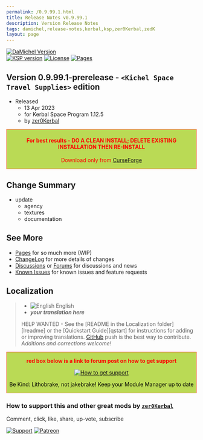 ```yaml
---
permalink: /0.9.99.1.html
title: Release Notes v0.9.99.1
description: Version Release Notes
tags: damichel,release-notes,kerbal,ksp,zer0Kerbal,zedK
layout: page
---
```

<!-- ReleaseLayout.md v0.9.99.1
DaMichel Ltd (DML)
created: 01 May 2022
updated: 13 Apr 2023

TEMPLATE: ReleaseLayout.md v1.3.5.1
created: 11 Aug 2018
updated: 13 Apr 2023 -->

[![DaMichel Version][SHD:mod]][CURSFG:url]  
[![KSP version][KSP:shd]][KSP:url] [![License][LIC:shd]][LIC:url] [![Pages][SHD:pgs]][pages]

## Version 0.9.99.1-prerelease - `<Kichel Space Travel Supplies>` edition

* Released
  * 13 Apr 2023
  * for Kerbal Space Program 1.12.5
  * by [zer0Kerbal](https://github.com/zer0Kerbal)

<div style="border:0.5px solid Tomato; background-color: #bada55; color: #FF0000; text-align:center"><h4>
<b>For best results - DO A CLEAN INSTALL; DELETE EXISTING INSTALLATION THEN RE-INSTALL</b></h4><p>Download only from <a href="https://www.curseforge.com/kerbal/ksp-mods/LazTekDev/files">CurseForge</a></p></div>

## Change Summary

* update
  * agency
  * textures
  * documentation

## See More

* [Pages][pages] for so much more (WIP)
* [ChangeLog][chlog] for more details of changes
* [Discussions][discu] or [Forums][forum] for discussions and news
* [Known Issues][issue] for known issues and feature requests

## Localization

>* ![English][EN] English
>* ***your translation here***
>
> HELP WANTED - See the [README in the Localization folder][lreadme] or the [Quickstart Guide][qstart] for instructions for adding or improving translations. [GitHub][GitHub:url] push is the best way to contribute. *Additions and corrections welcome!*

<div style="border:0.5px solid Tomato; background-color: #BADA55; color: #FF0000; text-align:center">
  <p><b>red box below is a link to forum post on how to get support</b></p>
  <a href="https://forum.kerbalspaceprogram.com/index.php?/topic/83212-*">
    <p><img src="https://i.postimg.cc/vHP6zmrw/image.png" alt="How to get support"></p></a>
  <p style="color: #000000;">Be Kind: Lithobrake, not jakebrake! Keep your Module Manager up to date</p>
</div>

### How to support this and other great mods by [`zer0Kerbal`][zer0Kerbal]  

Comment, click, like, share, up-vote, subscribe

[![Support][PAYPAL:img]][PAYPAL:url] [![Patreon][PATREON:img]][PATREON:url]

<!-- links -->
[chlog]: https://raw.githubusercontent.com/zer0Kerbal/DaMichelLtd/master/changelog.md "Changelog"
[discu]: https://github.com/zer0Kerbal/DaMichelLtd/discussions "Discussions"
[forum]: https://forum.kerbalspaceprogram.com/index.php?/topic/208107-*/ "DaMichel Ltd"
[issue]: https://github.com/zer0Kerbal/DaMichelLtd/issues "Issue Tracker"
[pages]: https://zer0kerbal.github.io/DaMichelLtd/ "GitHub Pages"

<!-- shields -->
[SHD:mod]: https://img.shields.io/badge/DaMichel%20Limited%20(DML)%20-v0.9.99.1--prerelease-BADA55.svg?style=plastic&labelColor=darkgreen "0.9.99.1-prerelease"
[SHD:pgs]: https://img.shields.io/badge/GitHub-Pages-white?style=plastic&labelColor=9cf&logoColor=181717&logo=github/ "GitHub IO"

[CURSFG:url]: https://www.curseforge.com/kerbal/ksp-mods/DaMichelLtd "Curseforge"
[GITHUB:url]: https://github.com/zer0Kerbal/DaMichelLtd/ "GitHub"

[KSP:url]: http://kerbalspaceprogram.com/ "Kerbal Space Program"
[KSP:shd]: https://img.shields.io/badge/KSP-1.12.5-blue.svg?style=plastic&labelColor=black/ "Kerbal Space Program"

<!--- license -->
[LIC:url]: https://creativecommons.org/licenses/by-sa/4.0/ "CC BY-SA 4.0"
[LIC:shd]: https://img.shields.io/badge/License-CC%20BY--SA%204.0-ef9421?labelColor=black&style=plastic&logoColor=ef9421&logo=creativecommons "CC BY-SA 4.0"

[PAYPAL:img]: https://img.shields.io/badge/Buy%20me%20some%20-LFO-BADA55?style=for-the-badge&logo=paypal&labelColor=FFDD00 "PayPal"
[PAYPAL:url]: https://www.paypal.com/donate?hosted_button_id=DC22YHMEJREKL "PayPal"
[PATREON:img]: https://img.shields.io/badge/Patreon%20-Patreonize-FF424D?style=for-the-badge&logo=patreon "Patreon"
[PATREON:url]: https://www.patreon.com/bePatron?u=23390503 "Patreon"
[EN]: https://raw.githubusercontent.com/zer0Kerbal/zer0Kerbal/zed'K/Localization/img/American-flag-sm.png "American English"

[zer0Kerbal]: https://forum.kerbalspaceprogram.com/index.php?/profile/190933-*/ "zer0Kerbal"

<!-- THIS File: CC BY-ND 4.0 by zer0Kerbal -->